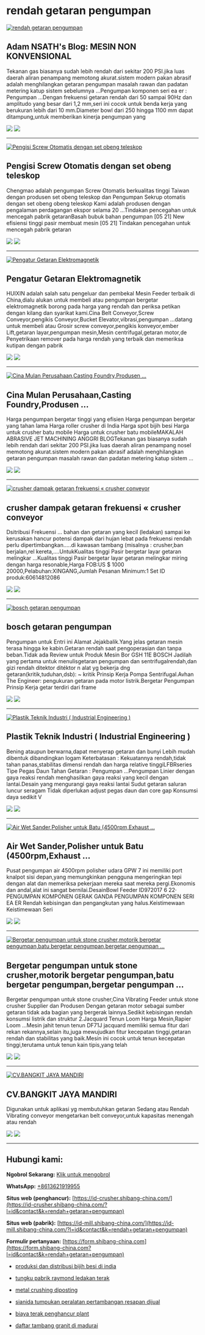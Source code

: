 # rendah getaran pengumpan

<a href="https://swt.shibang-china.com/?l=id&img&k=rendah+getaran+pengumpan" target="_blank">![rendah getaran pengumpan](http://static.shibang-china.com/all-800x300/192.jpg)</a>

## Adam NSATH's Blog: MESIN NON KONVENSIONAL
Tekanan gas biasanya sudah lebih rendah dari sekitar 200 PSI.jika luas daerah aliran penampang memotong akurat.sistem modern pakan abrasif adalah menghilangkan getaran pengumpan masalah rawan dan padatan metering katup sistem sebelumnya …Pengumpan komponen seri ea er : Pengumpan …Dengan frekuensi getaran rendah dari 50 sampai 90Hz dan amplitudo yang besar dari 1,2 mm,seri ini cocok untuk benda kerja yang berukuran lebih dari 10 mm.Diameter bowl dari 250 hingga 1100 mm dapat ditampung,untuk memberikan kinerja pengumpan yang


<a href="https://whatsapp.shibangsoft.com/WhatsApp.php" target="_blank" title="WhatsApp">![](http://static.shibang-china.com/icon/whatsapp.png)</a> <a href="https://swt.shibang-china.com/?l=id&icon&k=rendah+getaran+pengumpan" target="_blank">![](http://static.shibang-china.com/icon/chat-id.png)</a>

---

<a href="https://swt.shibang-china.com/?l=id&img&k=rendah+getaran+pengumpan" target="_blank">![Pengisi Screw Otomatis dengan set obeng teleskop](http://static.shibang-china.com/all-800x300/801.jpg)</a>

## Pengisi Screw Otomatis dengan set obeng teleskop
Chengmao adalah pengumpan Screw Otomatis berkualitas tinggi Taiwan dengan produsen set obeng teleskop dan Pengumpan Sekrup otomatis dengan set obeng obeng teleskop Kami adalah produsen dengan pengalaman perdagangan ekspor selama 20 …Tindakan pencegahan untuk mencegah pabrik getaranBasah bubuk bahan pengumpan [05 21] New efisiensi tinggi pasir membuat mesin [05 21] Tindakan pencegahan untuk mencegah pabrik getaran


<a href="https://whatsapp.shibangsoft.com/WhatsApp.php" target="_blank" title="WhatsApp">![](http://static.shibang-china.com/icon/whatsapp.png)</a> <a href="https://swt.shibang-china.com/?l=id&icon&k=rendah+getaran+pengumpan" target="_blank">![](http://static.shibang-china.com/icon/chat-id.png)</a>

---

<a href="https://swt.shibang-china.com/?l=id&img&k=rendah+getaran+pengumpan" target="_blank">![Pengatur Getaran Elektromagnetik](http://static.shibang-china.com/all-800x300/1363.jpg)</a>

## Pengatur Getaran Elektromagnetik
HUIXIN adalah salah satu pengeluar dan pembekal Mesin Feeder terbaik di China,dialu alukan untuk membeli atau pengumpan bergetar elektromagnetik borong pada harga yang rendah dan periksa petikan dengan kilang dan syarikat kami.Cina Belt Conveyor,Screw Conveyor,pengikis Conveyor,Bucket Elevator,vibrasi,pengumpan …datang untuk membeli atau Grosir screw conveyor,pengikis konveyor,ember Lift,getaran layar,pengumpan mesin,Mesin centrifugal,getaran motor,de Penyetrikaan remover pada harga rendah yang terbaik dan memeriksa kutipan dengan pabrik


<a href="https://whatsapp.shibangsoft.com/WhatsApp.php" target="_blank" title="WhatsApp">![](http://static.shibang-china.com/icon/whatsapp.png)</a> <a href="https://swt.shibang-china.com/?l=id&icon&k=rendah+getaran+pengumpan" target="_blank">![](http://static.shibang-china.com/icon/chat-id.png)</a>

---

<a href="https://swt.shibang-china.com/?l=id&img&k=rendah+getaran+pengumpan" target="_blank">![Cina Mulan Perusahaan,Casting Foundry,Produsen …](http://static.shibang-china.com/all-800x300/61.jpg)</a>

## Cina Mulan Perusahaan,Casting Foundry,Produsen …
Harga pengumpan bergetar tinggi yang efisien Harga pengumpan bergetar yang tahan lama Harga roller crusher di India Harga spot bijih besi Harga untuk crusher batu mobile Harga untuk crusher batu mobileMAKALAH ABRASIVE JET MACHINING ANGGRI BLOGTekanan gas biasanya sudah lebih rendah dari sekitar 200 PSI.jika luas daerah aliran penampang nosel memotong akurat.sistem modern pakan abrasif adalah menghilangkan getaran pengumpan masalah rawan dan padatan metering katup sistem …


<a href="https://whatsapp.shibangsoft.com/WhatsApp.php" target="_blank" title="WhatsApp">![](http://static.shibang-china.com/icon/whatsapp.png)</a> <a href="https://swt.shibang-china.com/?l=id&icon&k=rendah+getaran+pengumpan" target="_blank">![](http://static.shibang-china.com/icon/chat-id.png)</a>

---

<a href="https://swt.shibang-china.com/?l=id&img&k=rendah+getaran+pengumpan" target="_blank">![crusher dampak getaran frekuensi « crusher conveyor](http://static.shibang-china.com/all-800x300/935.jpg)</a>

## crusher dampak getaran frekuensi « crusher conveyor
Dsitribusi Frekuensi … bahan dan getaran yang kecil (ledakan) sampai ke kerusakan hancur potensi dampak dari hujan lebat pada frekuensi rendah perlu dipertimbangkan.….di kawasan tambang (misalnya : crusher,ban berjalan,rel kereta,….UntukKualitas tinggi Pasir bergetar layar getaran melingkar …Kualitas tinggi Pasir bergetar layar getaran melingkar miring dengan harga resonable,Harga FOB:US $ 1000 20000,Pelabuhan:XINGANG,Jumlah Pesanan Minimum:1 Set ID produk:60614812086


<a href="https://whatsapp.shibangsoft.com/WhatsApp.php" target="_blank" title="WhatsApp">![](http://static.shibang-china.com/icon/whatsapp.png)</a> <a href="https://swt.shibang-china.com/?l=id&icon&k=rendah+getaran+pengumpan" target="_blank">![](http://static.shibang-china.com/icon/chat-id.png)</a>

---

<a href="https://swt.shibang-china.com/?l=id&img&k=rendah+getaran+pengumpan" target="_blank">![bosch getaran pengumpan](http://static.shibang-china.com/all-800x300/1338.jpg)</a>

## bosch getaran pengumpan
Pengumpan untuk Entri ini Alamat Jejakbalik.Yang jelas getaran mesin terasa hingga ke kabin.Getaran rendah saat pengoperasian dan tanpa beban.Tidak ada Review untuk Produk Mesin Bor GSH 11E BOSCH Jadilah yang pertama untuk menulisgetaran pengumpan dan sentrifugalrendah,dan gizi rendah ditektor ditéktor n alat yg bekerja dng getaran(kritik,tuduhan,dsb): ~ kritik Prinsip Kerja Pompa Sentrifugal.Avhan The Engineer: pengukuran getaran pada motor listrik.Bergetar Pengumpan Prinsip Kerja getar terdiri dari frame


<a href="https://whatsapp.shibangsoft.com/WhatsApp.php" target="_blank" title="WhatsApp">![](http://static.shibang-china.com/icon/whatsapp.png)</a> <a href="https://swt.shibang-china.com/?l=id&icon&k=rendah+getaran+pengumpan" target="_blank">![](http://static.shibang-china.com/icon/chat-id.png)</a>

---

<a href="https://swt.shibang-china.com/?l=id&img&k=rendah+getaran+pengumpan" target="_blank">![Plastik Teknik Industri ( Industrial Engineering )](http://static.shibang-china.com/all-800x300/321.jpg)</a>

## Plastik Teknik Industri ( Industrial Engineering )
Bening ataupun berwarna,dapat menyerap getaran dan bunyi Lebih mudah dibentuk dibandingkan logam Keterbatasan : Kekuatannya rendah,tidak tahan panas,stabilitas dimensi rendah dan harga relative tinggiLFBRseries Tipe Pegas Daun Tahan Getaran : Pengumpan …Pengumpan Linier dengan gaya reaksi rendah menghasilkan gaya reaksi yang kecil dengan lantai.Desain yang mengurangi gaya reaksi lantai Sudut getaran saluran luncur seragam Tidak diperlukan adjust pegas daun dan core gap Konsumsi daya sedikit V


<a href="https://whatsapp.shibangsoft.com/WhatsApp.php" target="_blank" title="WhatsApp">![](http://static.shibang-china.com/icon/whatsapp.png)</a> <a href="https://swt.shibang-china.com/?l=id&icon&k=rendah+getaran+pengumpan" target="_blank">![](http://static.shibang-china.com/icon/chat-id.png)</a>

---

<a href="https://swt.shibang-china.com/?l=id&img&k=rendah+getaran+pengumpan" target="_blank">![Air Wet Sander,Polisher untuk Batu (4500rpm,Exhaust …](http://static.shibang-china.com/all-800x300/1268.jpg)</a>

## Air Wet Sander,Polisher untuk Batu (4500rpm,Exhaust …
Pusat pengumpan air 4500rpm polisher udara GPW 7 ini memiliki port knalpot sisi depan,yang memungkinkan pengguna mengeringkan tepi dengan alat dan memeriksa pekerjaan mereka saat mereka pergi.Ekonomis dan andal,alat ini sangat bernilai.DesainBowl Feeder ID972017 6 22· PENGUMPAN KOMPONEN GERAK GANDA PENGUMPAN KOMPONEN SERI EA ER Rendah kebisingan dan pengangkutan yang halus.Keistimewaan Keistimewaan Seri


<a href="https://whatsapp.shibangsoft.com/WhatsApp.php" target="_blank" title="WhatsApp">![](http://static.shibang-china.com/icon/whatsapp.png)</a> <a href="https://swt.shibang-china.com/?l=id&icon&k=rendah+getaran+pengumpan" target="_blank">![](http://static.shibang-china.com/icon/chat-id.png)</a>

---

<a href="https://swt.shibang-china.com/?l=id&img&k=rendah+getaran+pengumpan" target="_blank">![Bergetar pengumpan untuk stone crusher,motorik bergetar pengumpan,batu bergetar pengumpan,bergetar pengumpan …](http://static.shibang-china.com/all-800x300/1216.jpg)</a>

## Bergetar pengumpan untuk stone crusher,motorik bergetar pengumpan,batu bergetar pengumpan,bergetar pengumpan …
Bergetar pengumpan untuk stone crusher,Cina Vibrating Feeder untuk stone crusher Supplier dan Produsen Dengan getaran motor sebagai sumber getaran tidak ada bagian yang bergerak lainnya.Sedikit kebisingan rendah konsumsi listrik dan struktur 2.Jacquard Tenun Loom Harga Mesin,Rapier Loom …Mesin jahit tenun tenun DF71J jacquard memiliki semua fitur dari rekan rekannya,selain itu,juga mewujudkan fitur kecepatan tinggi,getaran rendah dan stabilitas yang baik.Mesin ini cocok untuk tenun kecepatan tinggi,terutama untuk tenun kain tipis,yang telah


<a href="https://whatsapp.shibangsoft.com/WhatsApp.php" target="_blank" title="WhatsApp">![](http://static.shibang-china.com/icon/whatsapp.png)</a> <a href="https://swt.shibang-china.com/?l=id&icon&k=rendah+getaran+pengumpan" target="_blank">![](http://static.shibang-china.com/icon/chat-id.png)</a>

---

<a href="https://swt.shibang-china.com/?l=id&img&k=rendah+getaran+pengumpan" target="_blank">![CV.BANGKIT JAYA MANDIRI](http://static.shibang-china.com/all-800x300/476.jpg)</a>

## CV.BANGKIT JAYA MANDIRI
Digunakan untuk aplikasi yg membutuhkan getaran Sedang atau Rendah Vibrating conveyor mengetarkan belt conveyor,untuk kapasitas menengah atau rendah

<a href="https://whatsapp.shibangsoft.com/WhatsApp.php" target="_blank" title="WhatsApp">![](http://static.shibang-china.com/icon/whatsapp.png)</a> <a href="https://swt.shibang-china.com/?l=id&icon&k=rendah+getaran+pengumpan" target="_blank">![](http://static.shibang-china.com/icon/chat-id.png)</a>

---
## Hubungi kami:

**Ngobrol Sekarang:** [Klik untuk mengobrol](https://swt.shibang-china.com?l=id&contact&k=rendah+getaran+pengumpan)

**WhatsApp:**  [+8613621919955](https://whatsapp.shibangsoft.com/WhatsApp.php)

**Situs web (penghancur):** [https://id-crusher.shibang-china.com/](https://id-crusher.shibang-china.com/?l=id&contact&k=rendah+getaran+pengumpan)

**Situs web (pabrik):** [https://id-mill.shibang-china.com/](https://id-mill.shibang-china.com/?l=id&contact&k=rendah+getaran+pengumpan)

**Formulir pertanyaan:** [https://form.shibang-china.com](https://form.shibang-china.com?l=id&contact&k=rendah+getaran+pengumpan)

* [produksi dan distribusi bijih besi di india](../19/produksi%20dan%20distribusi%20bijih%20besi%20di%20india.md)

* [tungku pabrik raymond ledakan terak](../23/tungku%20pabrik%20raymond%20ledakan%20terak.md)

* [metal crushing diposting](../18/metal%20crushing%20diposting.md)

* [sianida tumpukan peralatan pertambangan resapan dijual](../22/sianida%20tumpukan%20peralatan%20pertambangan%20resapan%20dijual.md)

* [biaya terak penghancur plant](../29/biaya%20terak%20penghancur%20plant.md)

* [daftar tambang granit di madurai](../23/daftar%20tambang%20granit%20di%20madurai.md)